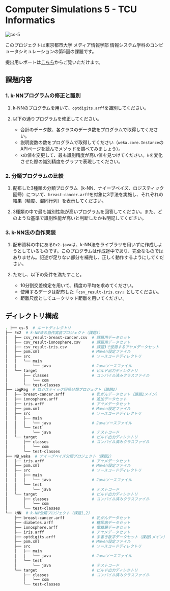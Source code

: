 # Computer Simulations 5 - TCU Informatics

![cs-5](https://github.com/user-attachments/assets/c81ac01b-9855-4d41-9c74-3e6597c0fb45)


このプロジェクトは東京都市大学 メディア情報学部 情報システム学科のコンピュータシミュレーションの第5回の課題です。

提出用レポートは[こちら](/cs-5/cs-5.md)からご覧いただけます。


## 課題内容

### 1. k-NNプログラムの修正と識別

1. k-NNのプログラムを用いて、`optdigits.arff`を識別してください。

2. 以下の通りプログラムを修正してください。
    * 合計のデータ数、各クラスのデータ数をプログラムで取得してください。
    * 説明変数の数をプログラムで取得してください（`weka.core.Instance`のAPIページを読んでメソッドを調べてみましょう）。
    * `k`の値を変更して、最も識別精度が高い値を見つけてください。`k`を変化させた際の識別精度をグラフで表現してください。

### 2. 分類プログラムの比較

1. 配布した3種類の分類プログラム（k-NN、ナイーブベイズ、ロジスティック回帰）について、`breast-cancer.arff`を対象に3手法を実施し、それぞれの結果（精度、混同行列）を表示してください。

2. 3種類の中で最も識別性能が高いプログラムを回答してください。また、どのような基準で識別性能が高いと判断したかも明記してください。

### 3. k-NN法の自作実装

1. 配布資料の中にある`Ex2.java`は、k-NN法をライブラリを用いずに作成しようとしているものです。このプログラムは作成途中であり、完全なものではありません。記述が足りない部分を補完し、正しく動作するようにしてください。

2. ただし、以下の条件を満たすこと。
    * 10分割交差検定を用いて、精度の平均を求めてください。
    * 使用するデータは配布した「`csv_result-iris.csv`」としてください。
    * 距離尺度としてユークリッド距離を用いてください。

## ディレクトリ構成

``` bash
. ├── cs-5  # ルートディレクトリ
├── Ex2  # k-NN法の自作実装プロジェクト（課題3）
│   ├── csv_result-breast-cancer.csv  # 課題用データセット
│   ├── csv_result-ionosphere.csv     # 課題用データセット
│   ├── csv_result-iris.csv           # 課題3で使用するアヤメデータセット
│   ├── pom.xml                       # Maven設定ファイル
│   ├── src                           # ソースコードディレクトリ
│   │   └── main
│   │       └── java                  # Javaソースファイル
│   └── target                        # ビルド出力ディレクトリ
│       ├── classes                   # コンパイル済みクラスファイル
│       │   └── com
│       └── test-classes
├── LogReg  # ロジスティック回帰分類プロジェクト（課題2）
│   ├── breast-cancer.arff            # 乳がんデータセット（課題2メイン）
│   ├── ionosphere.arff               # 追加データセット
│   ├── iris.arff                     # アヤメデータセット
│   ├── pom.xml                       # Maven設定ファイル
│   ├── src                           # ソースコードディレクトリ
│   │   ├── main
│   │   │   └── java                  # Javaソースファイル
│   │   └── test
│   │       └── java                  # テストコード
│   └── target                        # ビルド出力ディレクトリ
│       ├── classes                   # コンパイル済みクラスファイル
│       │   └── com
│       └── test-classes
├── NB_weka  # ナイーブベイズ分類プロジェクト（課題2）
│   ├── iris.arff                     # アヤメデータセット
│   ├── pom.xml                       # Maven設定ファイル
│   ├── src                           # ソースコードディレクトリ
│   │   ├── main
│   │   │   └── java                  # Javaソースファイル
│   │   └── test
│   │       └── java                  # テストコード
│   └── target                        # ビルド出力ディレクトリ
│       ├── classes                   # コンパイル済みクラスファイル
│       │   └── com
│       └── test-classes
└── kNN  # k-NN分類プロジェクト（課題1,2）
    ├── breast-cancer.arff            # 乳がんデータセット
    ├── diabetes.arff                 # 糖尿病データセット
    ├── ionosphere.arff               # 電離層データセット
    ├── iris.arff                     # アヤメデータセット
    ├── optdigits.arff                # 手書き数字データセット（課題1メイン）
    ├── pom.xml                       # Maven設定ファイル
    ├── src                           # ソースコードディレクトリ
    │   ├── main
    │   │   └── java                  # Javaソースファイル
    │   └── test
    │       └── java                  # テストコード
    └── target                        # ビルド出力ディレクトリ
        ├── classes                   # コンパイル済みクラスファイル
        │   └── com
        └── test-classes
```
